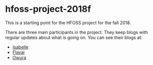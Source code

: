 # hfoss-project-2018f

This is a starting point for the HFOSS project for the fall 2018. 

There are three main participants in the project. They keep blogs with regular updates about what is going on. You can see their blogs at:
- [Isabelle](https://nyu-hfoss-project.github.io/thefifthisa-blog/) 
- [Flavai](https://nyu-hfoss-project.github.io/fasinha-blog/)
- [Owura](https://nyu-hfoss-project.github.io/owura82-blog/)


